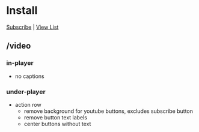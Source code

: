 # Install

[Subscribe](https://subscribe.adblockplus.org/?location=https%3A%2F%2Fraw.githubusercontent.com%2Fmchangrh%2Fyt-neuter%2Fmain%2Ffilters%2Frequests.txt&title=yt-neuter%20requests) | [View List](https://raw.githubusercontent.com/mchangrh/yt-neuter/main/filters/requests.txt)

## /video
### in-player
  * no captions
### under-player
* action row
  * remove background for youtube buttons, excludes subscribe button
  * remove button text labels
  * center buttons without text